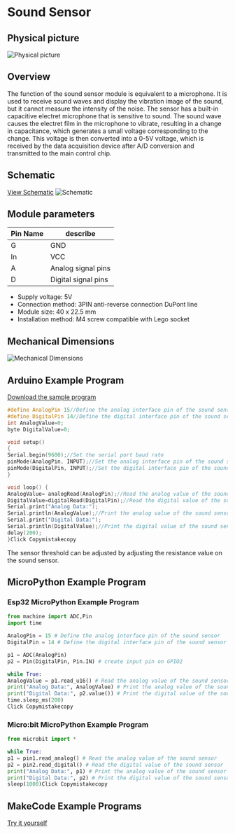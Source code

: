 # Sound Sensor

## Physical picture



![Physical picture](http://localhost:3000/zh-cn/ph2.0_sensors/sensors/sound_sensor/picture/sound_sensor.png)



## Overview

The function of the sound sensor module is equivalent to a microphone. It is used to receive sound waves and display the vibration image of the sound, but it cannot measure the intensity of the noise. The sensor has a built-in capacitive electret microphone that is sensitive to sound. The sound wave causes the electret film in the microphone to vibrate, resulting in a change in capacitance, which generates a small voltage corresponding to the change. This voltage is then converted into a 0-5V voltage, which is received by the data acquisition device after A/D conversion and transmitted to the main control chip.

## Schematic

[View Schematic](en/ph2.0_sensors/sensors/sound_sensor/sound_sensor_schematic.pdf) ![Schematic](http://localhost:3000/zh-cn/ph2.0_sensors/sensors/sound_sensor/picture/sound_sensor_schematic.png)

## Module parameters

| Pin Name | describe            |
| -------- | ------------------- |
| G        | GND                 |
| In       | VCC                 |
| A        | Analog signal pins  |
| D        | Digital signal pins |

- Supply voltage: 5V
- Connection method: 3PIN anti-reverse connection DuPont line
- Module size: 40 x 22.5 mm
- Installation method: M4 screw compatible with Lego socket

## Mechanical Dimensions

![Mechanical Dimensions](http://localhost:3000/zh-cn/ph2.0_sensors/sensors/sound_sensor/picture/sound_sensor_assembly.png)

## Arduino Example Program

[Download the sample program](en/ph2.0_sensors/sensors/sound_sensor/sound_sensor.zip)

```c++
#define AnalogPin 15//Define the analog interface pin of the sound sensor
#define DigitalPin 14//Define the digital interface pin of the sound sensor
int AnalogValue=0;
byte DigitalValue=0;

void setup()
{
Serial.begin(9600);//Set the serial port baud rate
pinMode(AnalogPin, INPUT);//Set the analog interface pin of the sound sensor to input
pinMode(DigitalPin, INPUT);//Set the digital interface pin of the sound sensor to input
}

void loop() {
AnalogValue= analogRead(AnalogPin);//Read the analog value of the sound sensor
DigitalValue=digitalRead(DigitalPin);//Read the digital value of the sound sensor
Serial.print("Analog Data:");
Serial.println(AnalogValue);//Print the analog value of the sound sensor
Serial.print("Digital Data:");
Serial.println(DigitalValue);//Print the digital value of the sound sensor
delay(200);
}Click Copymistakecopy
```

The sensor threshold can be adjusted by adjusting the resistance value on the sound sensor.

## MicroPython Example Program

### Esp32 MicroPython Example Program

```python
from machine import ADC,Pin
import time

AnalogPin = 15 # Define the analog interface pin of the sound sensor
DigitalPin = 14 # Define the digital interface pin of the sound sensor

p1 = ADC(AnalogPin)
p2 = Pin(DigitalPin, Pin.IN) # create input pin on GPIO2

while True:
AnalogValue = p1.read_u16() # Read the analog value of the sound sensor
print("Analog Data:", AnalogValue) # Print the analog value of the sound sensor
print("Digital Data:", p2.value()) # Print the digital value of the sound sensor
time.sleep_ms(200)
Click Copymistakecopy
```

### Micro:bit MicroPython Example Program

```python
from microbit import *

while True:
p1 = pin1.read_analog() # Read the analog value of the sound sensor
p2 = pin2.read_digital() # Read the digital value of the sound sensor
print("Analog Data:", p1) # Print the analog value of the sound sensor
print("Digital Data:", p2) # Print the digital value of the sound sensor
sleep(1000)Click Copymistakecopy
```

## MakeCode Example Programs

[Try it yourself](https://makecode.microbit.org/_FaF5Xx1C2Tvb)